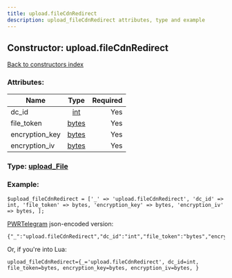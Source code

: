 ```yaml
---
title: upload.fileCdnRedirect
description: upload_fileCdnRedirect attributes, type and example
---
```

## Constructor: upload.fileCdnRedirect  
[Back to constructors index](index.md)



### Attributes:

| Name     |    Type       | Required |
|----------|:-------------:|---------:|
|dc\_id|[int](../types/int.md) | Yes|
|file\_token|[bytes](../types/bytes.md) | Yes|
|encryption\_key|[bytes](../types/bytes.md) | Yes|
|encryption\_iv|[bytes](../types/bytes.md) | Yes|



### Type: [upload\_File](../types/upload_File.md)


### Example:

```
$upload_fileCdnRedirect = ['_' => 'upload.fileCdnRedirect', 'dc_id' => int, 'file_token' => bytes, 'encryption_key' => bytes, 'encryption_iv' => bytes, ];
```  

[PWRTelegram](https://pwrtelegram.xyz) json-encoded version:

```
{"_":"upload.fileCdnRedirect","dc_id":"int","file_token":"bytes","encryption_key":"bytes","encryption_iv":"bytes"}
```


Or, if you're into Lua:  


```
upload_fileCdnRedirect={_='upload.fileCdnRedirect', dc_id=int, file_token=bytes, encryption_key=bytes, encryption_iv=bytes, }

```


